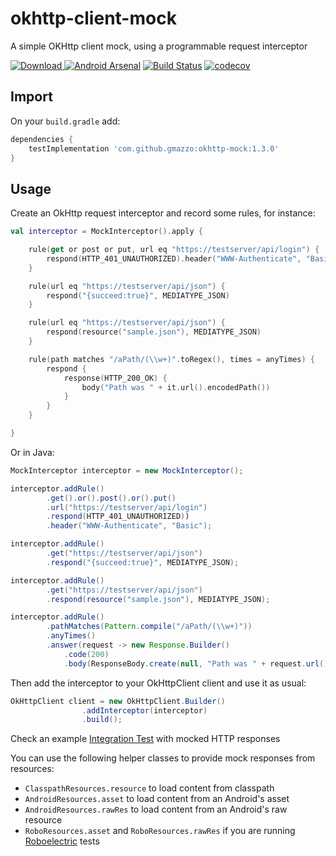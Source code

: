 # okhttp-client-mock
A simple OKHttp client mock, using a programmable request interceptor

[![Download](https://api.bintray.com/packages/gmazzo/maven/okhttp-client-mock/images/download.svg) ](https://bintray.com/gmazzo/maven/okhttp-client-mock/_latestVersion)
[![Android Arsenal]( https://img.shields.io/badge/Android%20Arsenal-OKHttp%20client%20mock-green.svg?style=flat )](https://android-arsenal.com/details/1/6763)
[![Build Status](https://travis-ci.com/gmazzo/okhttp-client-mock.svg?branch=master)](https://travis-ci.com/gmazzo/okhttp-client-mock)
[![codecov](https://codecov.io/gh/gmazzo/okhttp-client-mock/branch/master/graph/badge.svg)](https://codecov.io/gh/gmazzo/okhttp-client-mock)

## Import
On your `build.gradle` add:
```groovy
dependencies {
    testImplementation 'com.github.gmazzo:okhttp-mock:1.3.0'
}
```

## Usage
Create an OkHttp request interceptor and record some rules, for instance:
```kotlin
val interceptor = MockInterceptor().apply {

    rule(get or post or put, url eq "https://testserver/api/login") {
        respond(HTTP_401_UNAUTHORIZED).header("WWW-Authenticate", "Basic")
    }

    rule(url eq "https://testserver/api/json") {
        respond("{succeed:true}", MEDIATYPE_JSON)
    }

    rule(url eq "https://testserver/api/json") {
        respond(resource("sample.json"), MEDIATYPE_JSON)
    }

    rule(path matches "/aPath/(\\w+)".toRegex(), times = anyTimes) {
        respond {
            response(HTTP_200_OK) {
                body("Path was " + it.url().encodedPath())
            }
        }
    }

}
```
Or in Java:
```java
MockInterceptor interceptor = new MockInterceptor();

interceptor.addRule()
        .get().or().post().or().put()
        .url("https://testserver/api/login")
        .respond(HTTP_401_UNAUTHORIZED))
        .header("WWW-Authenticate", "Basic");

interceptor.addRule()
        .get("https://testserver/api/json")
        .respond("{succeed:true}", MEDIATYPE_JSON);

interceptor.addRule()
        .get("https://testserver/api/json")
        .respond(resource("sample.json"), MEDIATYPE_JSON);

interceptor.addRule()
        .pathMatches(Pattern.compile("/aPath/(\\w+)"))
        .anyTimes()
        .answer(request -> new Response.Builder()
            .code(200)
            .body(ResponseBody.create(null, "Path was " + request.url().encodedPath())));
```

Then add the interceptor to your OkHttpClient client and use it as usual:
```java
OkHttpClient client = new OkHttpClient.Builder()
                .addInterceptor(interceptor)
                .build();
```

Check an example [Integration Test](src/test/java/okhttp3/mock/MockInterceptorITTest.java) with mocked HTTP responses

You can use the following helper classes to provide mock responses from resources:
- `ClasspathResources.resource` to load content from classpath
- `AndroidResources.asset` to load content from an Android's asset
- `AndroidResources.rawRes` to load content from an Android's raw resource
- `RoboResources.asset` and `RoboResources.rawRes` if you are running [Roboelectric](https://github.com/robolectric/robolectric) tests
